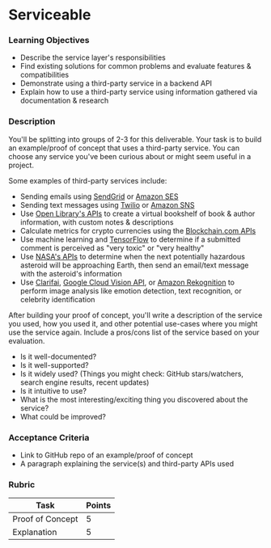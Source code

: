 # Serviceable

### Learning Objectives

- Describe the service layer's responsibilities
- Find existing solutions for common problems and evaluate features & compatibilities
- Demonstrate using a third-party service in a backend API
- Explain how to use a third-party service using information gathered via documentation & research

### Description

You'll be splitting into groups of 2-3 for this deliverable. Your task is to build an example/proof of concept that uses a third-party service. You can choose any service you've been curious about or might seem useful in a project.

Some examples of third-party services include:
- Sending emails using [SendGrid](https://sendgrid.com) or [Amazon SES](https://aws.amazon.com/ses/)
- Sending text messages using [Twilio](https://www.twilio.com) or [Amazon SNS](https://aws.amazon.com/sns/)
- Use [Open Library's APIs](https://openlibrary.org/developers/api) to create a virtual bookshelf of book & author information, with custom notes & descriptions
- Calculate metrics for crypto currencies using the [Blockchain.com APIs](https://www.blockchain.com/api)
- Use machine learning and [TensorFlow](https://www.tensorflow.org/js/models) to determine if a submitted comment is perceived as "very toxic" or "very healthy"
- Use [NASA's APIs](https://api.nasa.gov/index.html) to determine when the next potentially hazardous asteroid will be approaching Earth, then send an email/text message with the asteroid's information
- Use [Clarifai](https://www.clarifai.com/developers/pre-trained-models), [Google Cloud Vision API](https://cloud.google.com/vision), or [Amazon Rekognition](https://aws.amazon.com/rekognition/) to perform image analysis like emotion detection, text recognition, or celebrity identification

After building your proof of concept, you'll write a description of the service you used, how you used it, and other potential use-cases where you might use the service again. Include a pros/cons list of the service based on your evaluation.

- Is it well-documented?
- Is it well-supported?
- Is it widely used? (Things you might check: GitHub stars/watchers, search engine results, recent updates)
- Is it intuitive to use?
- What is the most interesting/exciting thing you discovered about the service?
- What could be improved?

### Acceptance Criteria

- Link to GitHub repo of an example/proof of concept
- A paragraph explaining the service(s) and third-party APIs used 

### Rubric

| Task             | Points |
| ---------------- | ------ |
| Proof of Concept | 5      |
| Explanation      | 5      |
